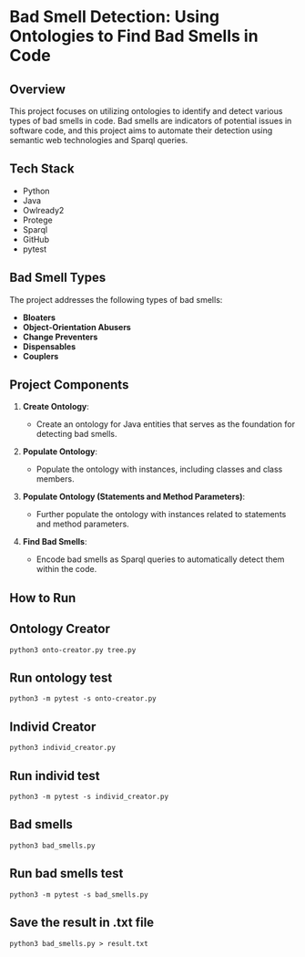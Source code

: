 # Bad Smell Detection: Using Ontologies to Find Bad Smells in Code

## Overview

This project focuses on utilizing ontologies to identify and detect various types of bad smells in code. Bad smells are indicators of potential issues in software code, and this project aims to automate their detection using semantic web technologies and Sparql queries.

## Tech Stack

- Python
- Java
- Owlready2
- Protege
- Sparql
- GitHub
- pytest

## Bad Smell Types

The project addresses the following types of bad smells:

- **Bloaters**
- **Object-Orientation Abusers**
- **Change Preventers**
- **Dispensables**
- **Couplers**

## Project Components

1. **Create Ontology**: 
   - Create an ontology for Java entities that serves as the foundation for detecting bad smells.

2. **Populate Ontology**:
   - Populate the ontology with instances, including classes and class members.

3. **Populate Ontology (Statements and Method Parameters)**:
   - Further populate the ontology with instances related to statements and method parameters.

4. **Find Bad Smells**:
   - Encode bad smells as Sparql queries to automatically detect them within the code.

## How to Run

## Ontology Creator
`python3 onto-creator.py tree.py`

## Run ontology test
`python3 -m pytest -s onto-creator.py`

## Individ Creator
`python3 individ_creator.py`

## Run individ test
`python3 -m pytest -s individ_creator.py`

## Bad smells 
`python3 bad_smells.py`

## Run bad smells test
`python3 -m pytest -s bad_smells.py`

## Save the result in .txt file
`python3 bad_smells.py > result.txt`